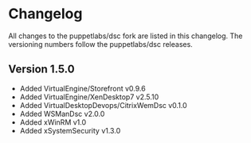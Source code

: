 # Changelog #
All changes to the puppetlabs/dsc fork are listed in this changelog. The versioning numbers follow the puppetlabs/dsc releases.


## Version 1.5.0 ##
- Added VirtualEngine/Storefront v0.9.6
- Added VirtualEngine/XenDesktop7 v2.5.10
- Added VirtualDesktopDevops/CitrixWemDsc v0.1.0
- Added WSManDsc v2.0.0
- Added xWinRM v1.0
- Added xSystemSecurity v1.3.0
